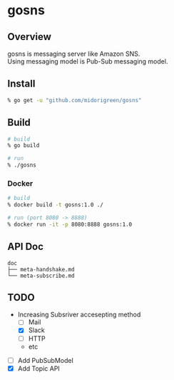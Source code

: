 # gosns

## Overview
gosns is messaging server like Amazon SNS.  
Using messaging model is Pub-Sub messaging model.

## Install
```sh
% go get -u "github.com/midorigreen/gosns"
```

## Build
```sh
# build
% go build

# run
% ./gosns
```

### Docker
```sh
# build
% docker build -t gosns:1.0 ./

# run (port 8080 -> 8888)
% docker run -it -p 8080:8888 gosns:1.0
```

## API Doc
```
doc
├── meta-handshake.md
└── meta-subscribe.md
```

## TODO
- Increasing Subsriver accesepting method
  - [ ] Mail
  - [x] Slack
  - [ ] HTTP
  - etc
- [ ] Add PubSubModel
- [x] Add Topic API
